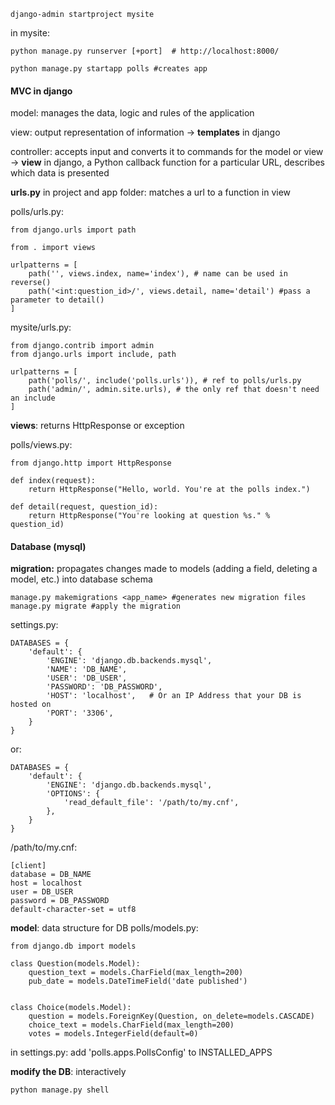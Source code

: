 ```
django-admin startproject mysite
```

in mysite: 
```
python manage.py runserver [+port]  # http://localhost:8000/

python manage.py startapp polls #creates app
```

#### MVC in django
model: manages the data, logic and rules of the application

view: output representation of information -> **templates** in django

controller: accepts input and converts it to commands for the model or view -> **view** in django, a Python callback function for a particular URL, describes which data is presented

**urls.py** in project and app folder: 
matches a url to a function in view

polls/urls.py:
```
from django.urls import path

from . import views

urlpatterns = [
    path('', views.index, name='index'), # name can be used in reverse()
    path('<int:question_id>/', views.detail, name='detail') #pass a parameter to detail()
]
```
mysite/urls.py:
```
from django.contrib import admin
from django.urls import include, path

urlpatterns = [
    path('polls/', include('polls.urls')), # ref to polls/urls.py
    path('admin/', admin.site.urls), # the only ref that doesn't need an include
]
```

**views**: returns HttpResponse or exception

polls/views.py:
```
from django.http import HttpResponse

def index(request):
    return HttpResponse("Hello, world. You're at the polls index.")
    
def detail(request, question_id):
    return HttpResponse("You're looking at question %s." % question_id)
```

#### Database (mysql)
**migration:** propagates changes made to models (adding a field, deleting a model, etc.) into database schema
```
manage.py makemigrations <app_name> #generates new migration files
manage.py migrate #apply the migration
```

settings.py:
```
DATABASES = {
    'default': {
        'ENGINE': 'django.db.backends.mysql', 
        'NAME': 'DB_NAME',
        'USER': 'DB_USER',
        'PASSWORD': 'DB_PASSWORD',
        'HOST': 'localhost',   # Or an IP Address that your DB is hosted on
        'PORT': '3306',
    }
}
```

or:
```
DATABASES = {
    'default': {
        'ENGINE': 'django.db.backends.mysql',
        'OPTIONS': {
            'read_default_file': '/path/to/my.cnf',
        },
    }
}
```

/path/to/my.cnf:
```
[client]
database = DB_NAME
host = localhost
user = DB_USER
password = DB_PASSWORD
default-character-set = utf8
```

**model**: data structure for DB
polls/models.py:
```
from django.db import models

class Question(models.Model):
    question_text = models.CharField(max_length=200)
    pub_date = models.DateTimeField('date published')


class Choice(models.Model):
    question = models.ForeignKey(Question, on_delete=models.CASCADE)
    choice_text = models.CharField(max_length=200)
    votes = models.IntegerField(default=0)
```
in settings.py:
add 'polls.apps.PollsConfig' to INSTALLED_APPS

**modify the DB**: interactively
```
python manage.py shell
```
